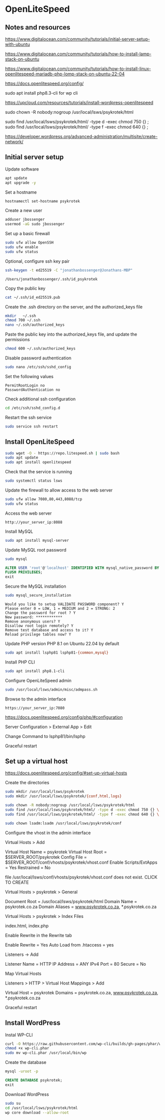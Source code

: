 # OpenLiteSpeed

## Notes and resources

https://www.digitalocean.com/community/tutorials/initial-server-setup-with-ubuntu

https://www.digitalocean.com/community/tutorials/how-to-install-lamp-stack-on-ubuntu

https://www.digitalocean.com/community/tutorials/how-to-install-linux-openlitespeed-mariadb-php-lomp-stack-on-ubuntu-22-04

https://docs.openlitespeed.org/config/

sudo apt install php8.3-cli for wp cli

https://upcloud.com/resources/tutorials/install-wordpress-openlitespeed

sudo chown -R nobody:nogroup /usr/local/lsws/psykrotek/html

sudo find /usr/local/lsws/psykrotek/html/ -type d -exec chmod 750 {} \;
sudo find /usr/local/lsws/psykrotek/html/ -type f -exec chmod 640 {} \;

https://developer.wordpress.org/advanced-administration/multisite/create-network/

## Initial server setup

Update software

```bash
apt update
apt upgrade -y
```

Set a hostname

```bash
hostnamectl set-hostname psykrotek
```

Create a new user

```bash
adduser jbossenger
usermod -aG sudo jbossenger
```

Set up a basic firewall

```bash
sudo ufw allow OpenSSH
sudo ufw enable
sudo ufw status
```

Optional, configure ssh key pair

```bash
ssh-keygen -t ed25519 -C "jonathanbossenger@Jonathans-MBP"
```

```
/Users/jonathanbossenger/.ssh/id_psykrotek
```

Copy the public key

```bash
cat ~/.ssh/id_ed25519.pub
```

Create the .ssh directory on the server, and the authorized_keys file

```bash
mkdir   ~/.ssh
chmod 700 ~/.ssh
nano ~/.ssh/authorized_keys
```

Paste the public key into the authorized_keys file, and update the permissions

```bash
chmod 600 ~/.ssh/authorized_keys
```

Disable password authentication

```bash
sudo nano /etc/ssh/sshd_config
```

Set the following values

```
PermitRootLogin no
PasswordAuthentication no
```

Check additional ssh configuration

```bash
cd /etc/ssh/sshd_config.d
```

Restart the ssh service

```bash 
sudo service ssh restart
```

## Install OpenLiteSpeed

```bash
sudo wget -O - https://repo.litespeed.sh | sudo bash
sudo apt update
sudo apt install openlitespeed
```

Check that the service is running

```bash
sudo systemctl status lsws
```

Update the firewall to allow access to the web server

```bash
sudo ufw allow 7080,80,443,8088/tcp
sudo ufw status
```

Access the web server

```
http://your_server_ip:8088
```

Install MySQL

```bash
sudo apt install mysql-server
```

Update MySQL root password

```bash
sudo mysql
```

```sql
ALTER USER 'root'@'localhost' IDENTIFIED WITH mysql_native_password BY 'password';
FLUSH PRIVILEGES;
exit
```

Secure the MySQL installation

```bash
sudo mysql_secure_installation
```

```
Would you like to setup VALIDATE PASSWORD component? Y
Please enter 0 = LOW, 1 = MEDIUM and 2 = STRONG: 2
Change the password for root ? Y
New password: ************
Remove anonymous users? Y
Disallow root login remotely? Y
Remove test database and access to it? Y
Reload privilege tables now? Y
```

Update PHP version PHP 8.1 on Ubuntu 22.04 by default

```bash
sudo apt install lsphp81 lsphp81-{common,mysql}
```

Install PHP CLI

```bash
sudo apt install php8.1-cli
```

Configure OpenLiteSpeed admin

```bash
sudo /usr/local/lsws/admin/misc/admpass.sh
````

Browse to the admin interface

```
https://your_server_ip:7080
```

https://docs.openlitespeed.org/config/php/#configuration

Server Configuration > External App > Edit

Change Command to lsphp81/bin/lsphp

Graceful restart

## Set up a virtual host

https://docs.openlitespeed.org/config/#set-up-virtual-hosts

Create the directories

```bash
sudo mkdir /usr/local/lsws/psykrotek
sudo mkdir /usr/local/lsws/psykrotek/{conf,html,logs}

sudo chown -R nobody:nogroup /usr/local/lsws/psykrotek/html
sudo find /usr/local/lsws/psykrotek/html/ -type d -exec chmod 750 {} \;
sudo find /usr/local/lsws/psykrotek/html/ -type f -exec chmod 640 {} \;

sudo chown lsadm:lsadm /usr/local/lsws/psykrotek/conf
```

Configure the vhost in the admin interface

Virtual Hosts > Add

Virtual Host Name = psykrotek
Virtual Host Root = $SERVER_ROOT/psykrotek
Config File = $SERVER_ROOT/conf/vhosts/psykrotek/vhost.conf
Enable Scripts/ExtApps = Yes
Restrained = No

file /usr/local/lsws/conf/vhosts/psykrotek/vhost.conf does not exist. CLICK TO CREATE

Virtual Hosts > psykrotek > General

Document Root = /usr/local/lsws/psykrotek/html
Domain Name = psykrotek.co.za
Domain Aliases = www.psykrotek.co.za, *.psykrotek.co.za

Virtual Hosts > psykrotek > Index Files

index.html, index.php

Enable Rewrite in the Rewrite tab

Enable Rewrite = Yes
Auto Load from .htaccess = yes

Listeners -> Add

Listener Name = HTTP
IP Address = ANY IPv4
Port = 80
Secure = No

Map Virtual Hosts

Listeners > HTTP > Virtual Host Mappings > Add

Virtual Host = psykrotek
Domains = psykrotek.co.za, www.psykrotek.co.za, *.psykrotek.co.za

Graceful restart

## Install WordPress

Instal WP-CLI

```bash
curl -O https://raw.githubusercontent.com/wp-cli/builds/gh-pages/phar/wp-cli.phar
chmod +x wp-cli.phar
sudo mv wp-cli.phar /usr/local/bin/wp
```

Create the database

```bash
mysql -uroot -p
```

```sql
CREATE DATABASE psykrotek;
exit
```

Download WordPress

```bash
sudo su 
cd /usr/local/lsws/psykrotek/html
wp core download --allow-root
```

